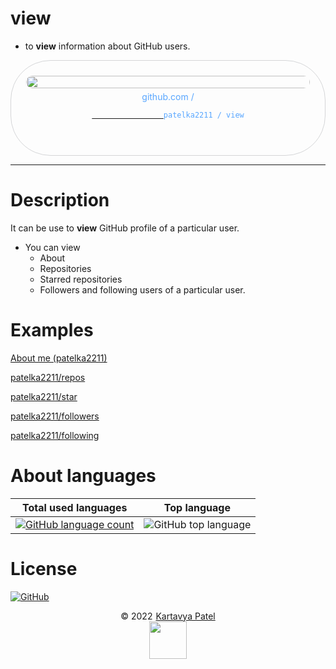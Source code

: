 # view

- to **view** information about GitHub users.

<div style="width: 100%;text-align: center;">
    <div title="patelka2211/view on GitHub" style="display: flex;flex-direction: column;align-items: center;justify-content: space-around; max-width: 100vw; margin: auto; padding: 0.6vh;border: 1px solid #b9bbbe99; border-radius: 1.6vh;">
        <img src="https://opengraph.githubassets.com/1fjljefe/patelka2211/view" alt="" style="width: 100%;height: 100%;border-radius: 1vh;">
        <div style="margin: 5px auto;color: #58a6ff;">
            github.com /
            <code>
            <a href="https://github.com/patelka2211/view" title="patelka2211/view on GitHub" target="blank_" style="cursor: pointer;">
                <a href="https://github.com/patelka2211" title="patelka2211 on GitHub" style="text-decoration: none;color: #58a6ff;" target="blank_">patelka2211</a> / <a href="https://github.com/patelka2211/view" title="patelka2211/view on GitHub" style="text-decoration: none;color: #58a6ff;" target="blank_">view</a>
            </a>
        </code>
        </div>
    </div>
</div>

---
# Description

It can be use to **view** GitHub profile of a particular user.

- You can view
    - About
    - Repositories
    - Starred repositories
    - Followers and following users of a particular user.

# Examples


[About me (patelka2211)]("https://patelka2211.github.io/view/user/?uid=patelka2211")

[patelka2211/repos]("https://patelka2211.github.io/view/repos/?uid=patelka2211")

[patelka2211/star]("https://patelka2211.github.io/view/star/?uid=patelka2211")

[patelka2211/followers]("https://patelka2211.github.io/view/social/?uid=patelka2211?see=followers")

[patelka2211/following]("https://patelka2211.github.io/view/social/?uid=patelka2211?see=following")

# About languages

|Total used languages|Top language|
|:--:|:--:|
|[![GitHub language count](https://img.shields.io/github/languages/count/patelka2211/view)](https://api.github.com/repos/patelka2211/view/languages)|![GitHub top language](https://img.shields.io/github/languages/top/patelka2211/view)|

# License

[![GitHub](https://img.shields.io/github/license/patelka2211/view?color=%2359c7fa)](./LICENSE)

<div style="display: flex; flex-direction: column; align-items: center;">
<div style="display: flex; align-items: center;">
&copy; 2022
<a href="https://github.com/patelka2211" title="Kartavya Patel" style="margin-left: 5px;">Kartavya Patel</a>
</div>
<a href="https://github.com/patelka2211" title="Kartavya Patel"><img src="https://avatars.githubusercontent.com/u/82671701" width="60px"/></a>
</div>